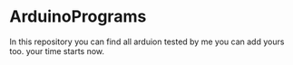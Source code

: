 # ArduinoPrograms
In this repository you can find all arduion tested by me you can add yours too.
your time starts now.
